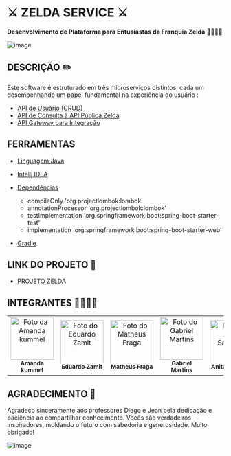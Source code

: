  #  ⚔️ ZELDA SERVICE ⚔️

__Desenvolvimento de Plataforma para Entusiastas da Franquia Zelda__ 🧝‍♀️🧝‍♂️

![image](https://github.com/amandakummeldeandrtadepero/bolo/blob/main/6mx.gif)




## DESCRIÇÃO ✏️
Este software é estruturado em três microserviços distintos, cada um desempenhando um papel fundamental na experiência do usuário :

 - [ API de Usuário (CRUD)](https://github.com/eduardozamit/zelda-enthusiasts-API/tree/main/user-service)
 - [API de Consulta à API Pública Zelda](https://github.com/eduardozamit/zelda-enthusiasts-API/tree/main/zelda-service)
 - [API Gateway para Integração](https://github.com/eduardozamit/zelda-enthusiasts-API/tree/main/gateway-servicet)

## FERRAMENTAS
- [Linguagem Java](https://www.oracle.com/java/technologies/javase/jdk17-archive-downloads.html)
- [Intellj IDEA](https://www.jetbrains.com/idea/)
- [Dependências](https://start.spring.io)

	* compileOnly 'org.projectlombok:lombok'
	* annotationProcessor 'org.projectlombok:lombok'
	* testImplementation 'org.springframework.boot:spring-boot-starter-test'
  * implementation 'org.springframework.boot:spring-boot-starter-web'
 
 - [Gradle](https://gradle.org)

  
## LINK DO PROJETO 📁

- [PROJETO ZELDA](https://github.com/eduardozamit/zelda-enthusiasts-API.git)

## INTEGRANTES 🧝‍♂️🧝‍♀️

<table>
  <tr>
    <td align="center">
      <a href="https://github.com/amandakummeldeandrtadepero">
       <img src="https://github.com/amandakummeldeandrtadepero.png "smartCard-inline) " width="100px;" alt="Foto da Amanda kummel"/><br>
        <sub>
          <b>Amanda kummel</b>
        </sub>
      </a>
    </td>
    <td align="center">
      <a href="https://github.com/eduardozamit">
        <img src="https://github.com/eduardozamit.png "smartCard-inline) " width="100px;" alt="Foto do Eduardo Zamit"/><br>
        <sub>
          <b>Eduardo Zamit</b>
        </sub>
      </a>
    </td>
    <td align="center">
      <a href="https://github.com/Mateufraga">
        <img src="https://github.com/Mateufraga.png " smartCard-inline) " width="100px;" alt="Foto do Matheus Fraga"/><br>
        <sub>
          <b>Matheus Fraga</b>
        </sub>
      </a>
    </td>
    <td align="center">
      <a href="https://github.com/GabrielMartinsPastoriza">
        <img src="https://github.com/GabrielMartinsPastoriza.png" smartCard-inline) " width="100px;" alt="Foto do Gabriel Martins"/><br>
        <sub>
          <b>Gabriel Martins</b>
        </sub>
      </a>
    </td>
    <td align="center">
      <a href="https://github.com/anitaeverywhere">
        <img src="https://github.com/anitaeverywhere.png "smartCard-inline) " width="100px;" alt="Foto da Anita Sampaio"/><br>
        <sub>
          <b>Anita Sampaio</b>
        </sub>
      </a>
    </td>
  </tr>
</table>

## AGRADECIMENTO 💚

Agradeço sinceramente aos professores Diego e Jean pela dedicação e paciência ao compartilhar conhecimento. Vocês são verdadeiros inspiradores, moldando o futuro com sabedoria e generosidade. Muito obrigado!

![image](https://github.com/amandakummeldeandrtadepero/bolo/blob/main/17mb.gif)
